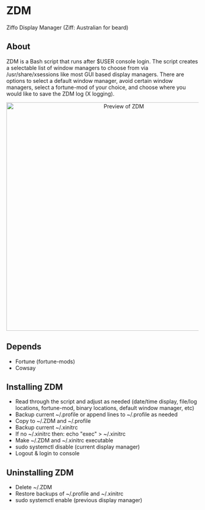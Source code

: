 # ZDM
Ziffo Display Manager (Ziff: Australian for beard)

## About
ZDM is a Bash script that runs after $USER console login.  The script creates a selectable list of window managers to choose from via /usr/share/xsessions like most GUI based display managers.  There are options to select a default window manager, avoid certain window managers, select a fortune-mod of your choice, and choose where you would like to save the ZDM log (X logging).

<p align="center">
  <img width="600" src="https://github.com/csmertx/ZDM/blob/master/zdm_screenshot.png?raw=true" alt="Preview of ZDM"/>
</p>

## Depends
- Fortune (fortune-mods)
- Cowsay

## Installing ZDM
- Read through the script and adjust as needed (date/time display, file/log locations, fortune-mod, binary locations, default window manager, etc)
- Backup current ~/.profile or append lines to ~/.profile as needed
- Copy to ~/.ZDM and ~/.profile
- Backup current ~/.xinitrc
- If no ~/.xinitrc then: echo "exec" > ~/.xinitrc
- Make ~/.ZDM and ~/.xinitrc executable
- sudo systemctl disable (current display manager)
- Logout & login to console

## Uninstalling ZDM
- Delete ~/.ZDM
- Restore backups of ~/.profile and ~/.xinitrc
- sudo systemctl enable (previous display manager)
